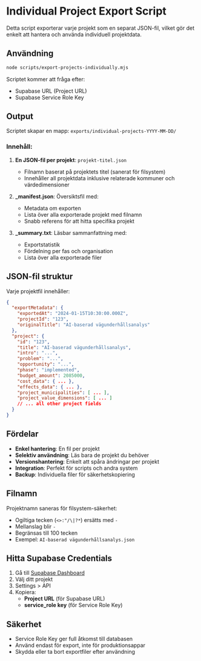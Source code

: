 # Individual Project Export Script

Detta script exporterar varje projekt som en separat JSON-fil, vilket gör det enkelt att hantera och använda individuell projektdata.

## Användning

```bash
node scripts/export-projects-individually.mjs
```

Scriptet kommer att fråga efter:
- Supabase URL (Project URL)
- Supabase Service Role Key

## Output

Scriptet skapar en mapp: `exports/individual-projects-YYYY-MM-DD/`

### Innehåll:

1. **En JSON-fil per projekt**: `projekt-titel.json`
   - Filnamn baserat på projektets titel (sanerat för filsystem)
   - Innehåller all projektdata inklusive relaterade kommuner och värdedimensioner

2. **_manifest.json**: Översiktsfil med:
   - Metadata om exporten
   - Lista över alla exporterade projekt med filnamn
   - Snabb referens för att hitta specifika projekt

3. **_summary.txt**: Läsbar sammanfattning med:
   - Exportstatistik
   - Fördelning per fas och organisation
   - Lista över alla exporterade filer

## JSON-fil struktur

Varje projektfil innehåller:

```json
{
  "exportMetadata": {
    "exportedAt": "2024-01-15T10:30:00.000Z",
    "projectId": "123",
    "originalTitle": "AI-baserad vägunderhållsanalys"
  },
  "project": {
    "id": "123",
    "title": "AI-baserad vägunderhållsanalys",
    "intro": "...",
    "problem": "...",
    "opportunity": "...",
    "phase": "implemented",
    "budget_amount": 2085000,
    "cost_data": { ... },
    "effects_data": { ... },
    "project_municipalities": [ ... ],
    "project_value_dimensions": [ ... ]
    // ... all other project fields
  }
}
```

## Fördelar

- **Enkel hantering**: En fil per projekt
- **Selektiv användning**: Läs bara de projekt du behöver
- **Versionshantering**: Enkelt att spåra ändringar per projekt
- **Integration**: Perfekt för scripts och andra system
- **Backup**: Individuella filer för säkerhetskopiering

## Filnamn

Projektnamn saneras för filsystem-säkerhet:
- Ogiltiga tecken (`<>:"/\|?*`) ersätts med `-`
- Mellanslag blir `-`
- Begränsas till 100 tecken
- Exempel: `AI-baserad vägunderhållsanalys.json`

## Hitta Supabase Credentials

1. Gå till [Supabase Dashboard](https://supabase.com/dashboard)
2. Välj ditt projekt
3. Settings > API
4. Kopiera:
   - **Project URL** (för Supabase URL)
   - **service_role key** (för Service Role Key)

## Säkerhet

- Service Role Key ger full åtkomst till databasen
- Använd endast för export, inte för produktionsappar
- Skydda eller ta bort exportfiler efter användning
